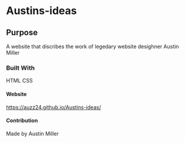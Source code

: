 # Austins-ideas

## Purpose
A website that discribes the work of legedary website desighner Austin Miller 

### Built With
HTML CSS

#### Website
https://auzz24.github.io/Austins-ideas/


#### Contribution
Made by Austin Miller
